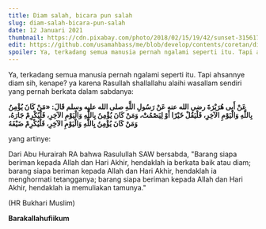 ```yaml
---
title: Diam salah, bicara pun salah
slug: diam-salah-bicara-pun-salah
date: 12 Januari 2021
thumbnail: https://cdn.pixabay.com/photo/2018/02/15/19/42/sunset-3156176__340.jpg
edit: https://github.com/usamahbass/me/blob/develop/contents/coretan/diam-salah-bicara-pun-salah.md
spoiler: Ya, terkadang semua manusia pernah ngalami seperti itu. Tapi ahsannye diam sih, kenape? ya karena Rasullah shallallahu alaihi wasallam sendiri yang pernah berkata dalam sabdanya.
---
```


Ya, terkadang semua manusia pernah ngalami seperti itu. Tapi ahsannye diam sih, kenape? ya karena Rasullah shallallahu alaihi wasallam sendiri yang pernah berkata dalam sabdanya:

**عَنْ أَبِى هُرَيْرَةَ رضي الله عنه عَنْ رَسُولِ اللَّهِ صلى الله عليه وسلم قَالَ: «مَنْ كَانَ يُؤْمِنُ بِاللَّهِ وَالْيَوْمِ الآخِرِ، فَلْيَقُلْ خَيْرًا أَوْ لِيَصْمُتْ، وَمَنْ كَانَ يُؤْمِنُ بِاللَّهِ وَالْيَوْمِ الآخِرِ، فَلْيُكْرِمْ جَارَهُ، وَمَنْ كَانَ يُؤْمِنُ بِاللَّهِ وَالْيَوْمِ الآخِرِ، فَلْيُكْرِمْ ضَيْفَهُ**

yang artinye:

Dari Abu Hurairah RA bahwa Rasulullah SAW bersabda, "Barang siapa beriman kepada Allah dan Hari Akhir, hendaklah ia berkata baik atau diam; barang siapa beriman kepada Allah dan Hari Akhir, hendaklah ia menghormati tetangganya; barang siapa beriman kepada Allah dan Hari Akhir, hendaklah ia memuliakan tamunya."

(HR Bukhari Muslim)

**Barakallahufiikum**
